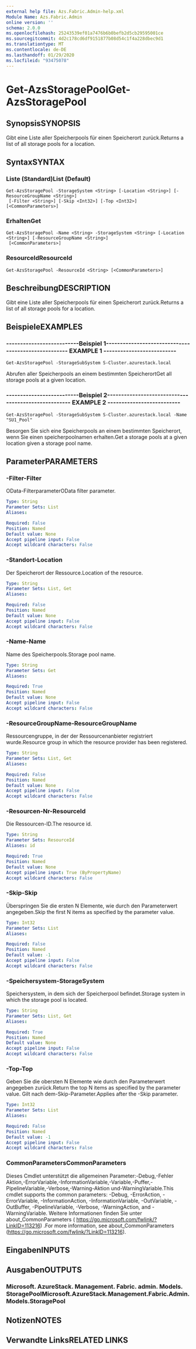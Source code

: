 ```yaml
---
external help file: Azs.Fabric.Admin-help.xml
Module Name: Azs.Fabric.Admin
online version: ''
schema: 2.0.0
ms.openlocfilehash: 25243539ef01a7476b6b0befb2d5cb29595001ce
ms.sourcegitcommit: 4d2c178cd6df9151877b08d54c1f4a228dbec9d1
ms.translationtype: MT
ms.contentlocale: de-DE
ms.lasthandoff: 01/29/2020
ms.locfileid: "93475078"
---
```

# <span data-ttu-id="01fbd-101">Get-AzsStoragePool</span><span class="sxs-lookup"><span data-stu-id="01fbd-101">Get-AzsStoragePool</span></span>

## <span data-ttu-id="01fbd-102">Synopsis</span><span class="sxs-lookup"><span data-stu-id="01fbd-102">SYNOPSIS</span></span>
<span data-ttu-id="01fbd-103">Gibt eine Liste aller Speicherpools für einen Speicherort zurück.</span><span class="sxs-lookup"><span data-stu-id="01fbd-103">Returns a list of all storage pools for a location.</span></span>

## <span data-ttu-id="01fbd-104">Syntax</span><span class="sxs-lookup"><span data-stu-id="01fbd-104">SYNTAX</span></span>

### <span data-ttu-id="01fbd-105">Liste (Standard)</span><span class="sxs-lookup"><span data-stu-id="01fbd-105">List (Default)</span></span>
```
Get-AzsStoragePool -StorageSystem <String> [-Location <String>] [-ResourceGroupName <String>]
 [-Filter <String>] [-Skip <Int32>] [-Top <Int32>] [<CommonParameters>]
```

### <span data-ttu-id="01fbd-106">Erhalten</span><span class="sxs-lookup"><span data-stu-id="01fbd-106">Get</span></span>
```
Get-AzsStoragePool -Name <String> -StorageSystem <String> [-Location <String>] [-ResourceGroupName <String>]
 [<CommonParameters>]
```

### <span data-ttu-id="01fbd-107">ResourceId</span><span class="sxs-lookup"><span data-stu-id="01fbd-107">ResourceId</span></span>
```
Get-AzsStoragePool -ResourceId <String> [<CommonParameters>]
```

## <span data-ttu-id="01fbd-108">Beschreibung</span><span class="sxs-lookup"><span data-stu-id="01fbd-108">DESCRIPTION</span></span>
<span data-ttu-id="01fbd-109">Gibt eine Liste aller Speicherpools für einen Speicherort zurück.</span><span class="sxs-lookup"><span data-stu-id="01fbd-109">Returns a list of all storage pools for a location.</span></span>

## <span data-ttu-id="01fbd-110">Beispiele</span><span class="sxs-lookup"><span data-stu-id="01fbd-110">EXAMPLES</span></span>

### <span data-ttu-id="01fbd-111">--------------------------Beispiel 1--------------------------</span><span class="sxs-lookup"><span data-stu-id="01fbd-111">-------------------------- EXAMPLE 1 --------------------------</span></span>
```
Get-AzsStoragePool -StorageSubSystem S-Cluster.azurestack.local
```

<span data-ttu-id="01fbd-112">Abrufen aller Speicherpools an einem bestimmten Speicherort</span><span class="sxs-lookup"><span data-stu-id="01fbd-112">Get all storage pools at a given location.</span></span>

### <span data-ttu-id="01fbd-113">--------------------------Beispiel 2--------------------------</span><span class="sxs-lookup"><span data-stu-id="01fbd-113">-------------------------- EXAMPLE 2 --------------------------</span></span>
```
Get-AzsStoragePool -StorageSubSystem S-Cluster.azurestack.local -Name "SU1_Pool"
```

<span data-ttu-id="01fbd-114">Besorgen Sie sich eine Speicherpools an einem bestimmten Speicherort, wenn Sie einen speicherpoolnamen erhalten.</span><span class="sxs-lookup"><span data-stu-id="01fbd-114">Get a storage pools at a given location given a storage pool name.</span></span>

## <span data-ttu-id="01fbd-115">Parameter</span><span class="sxs-lookup"><span data-stu-id="01fbd-115">PARAMETERS</span></span>

### <span data-ttu-id="01fbd-116">-Filter</span><span class="sxs-lookup"><span data-stu-id="01fbd-116">-Filter</span></span>
<span data-ttu-id="01fbd-117">OData-Filterparameter</span><span class="sxs-lookup"><span data-stu-id="01fbd-117">OData filter parameter.</span></span>

```yaml
Type: String
Parameter Sets: List
Aliases: 

Required: False
Position: Named
Default value: None
Accept pipeline input: False
Accept wildcard characters: False
```

### <span data-ttu-id="01fbd-118">-Standort</span><span class="sxs-lookup"><span data-stu-id="01fbd-118">-Location</span></span>
<span data-ttu-id="01fbd-119">Der Speicherort der Ressource.</span><span class="sxs-lookup"><span data-stu-id="01fbd-119">Location of the resource.</span></span>

```yaml
Type: String
Parameter Sets: List, Get
Aliases: 

Required: False
Position: Named
Default value: None
Accept pipeline input: False
Accept wildcard characters: False
```

### <span data-ttu-id="01fbd-120">-Name</span><span class="sxs-lookup"><span data-stu-id="01fbd-120">-Name</span></span>
<span data-ttu-id="01fbd-121">Name des Speicherpools.</span><span class="sxs-lookup"><span data-stu-id="01fbd-121">Storage pool name.</span></span>

```yaml
Type: String
Parameter Sets: Get
Aliases: 

Required: True
Position: Named
Default value: None
Accept pipeline input: False
Accept wildcard characters: False
```

### <span data-ttu-id="01fbd-122">-ResourceGroupName</span><span class="sxs-lookup"><span data-stu-id="01fbd-122">-ResourceGroupName</span></span>
<span data-ttu-id="01fbd-123">Ressourcengruppe, in der der Ressourcenanbieter registriert wurde.</span><span class="sxs-lookup"><span data-stu-id="01fbd-123">Resource group in which the resource provider has been registered.</span></span>

```yaml
Type: String
Parameter Sets: List, Get
Aliases: 

Required: False
Position: Named
Default value: None
Accept pipeline input: False
Accept wildcard characters: False
```

### <span data-ttu-id="01fbd-124">-Resourcen-Nr</span><span class="sxs-lookup"><span data-stu-id="01fbd-124">-ResourceId</span></span>
<span data-ttu-id="01fbd-125">Die Ressourcen-ID.</span><span class="sxs-lookup"><span data-stu-id="01fbd-125">The resource id.</span></span>

```yaml
Type: String
Parameter Sets: ResourceId
Aliases: id

Required: True
Position: Named
Default value: None
Accept pipeline input: True (ByPropertyName)
Accept wildcard characters: False
```

### <span data-ttu-id="01fbd-126">-Skip</span><span class="sxs-lookup"><span data-stu-id="01fbd-126">-Skip</span></span>
<span data-ttu-id="01fbd-127">Überspringen Sie die ersten N Elemente, wie durch den Parameterwert angegeben.</span><span class="sxs-lookup"><span data-stu-id="01fbd-127">Skip the first N items as specified by the parameter value.</span></span>

```yaml
Type: Int32
Parameter Sets: List
Aliases: 

Required: False
Position: Named
Default value: -1
Accept pipeline input: False
Accept wildcard characters: False
```

### <span data-ttu-id="01fbd-128">-Speichersystem</span><span class="sxs-lookup"><span data-stu-id="01fbd-128">-StorageSystem</span></span>
<span data-ttu-id="01fbd-129">Speichersystem, in dem sich der Speicherpool befindet.</span><span class="sxs-lookup"><span data-stu-id="01fbd-129">Storage system in which the storage pool is located.</span></span>

```yaml
Type: String
Parameter Sets: List, Get
Aliases: 

Required: True
Position: Named
Default value: None
Accept pipeline input: False
Accept wildcard characters: False
```

### <span data-ttu-id="01fbd-130">-Top</span><span class="sxs-lookup"><span data-stu-id="01fbd-130">-Top</span></span>
<span data-ttu-id="01fbd-131">Geben Sie die obersten N Elemente wie durch den Parameterwert angegeben zurück.</span><span class="sxs-lookup"><span data-stu-id="01fbd-131">Return the top N items as specified by the parameter value.</span></span>
<span data-ttu-id="01fbd-132">Gilt nach dem-Skip-Parameter.</span><span class="sxs-lookup"><span data-stu-id="01fbd-132">Applies after the -Skip parameter.</span></span>

```yaml
Type: Int32
Parameter Sets: List
Aliases: 

Required: False
Position: Named
Default value: -1
Accept pipeline input: False
Accept wildcard characters: False
```

### <span data-ttu-id="01fbd-133">CommonParameters</span><span class="sxs-lookup"><span data-stu-id="01fbd-133">CommonParameters</span></span>
<span data-ttu-id="01fbd-134">Dieses Cmdlet unterstützt die allgemeinen Parameter:-Debug,-Fehler Aktion,-ErrorVariable,-InformationVariable,-Variable,-Puffer,-PipelineVariable,-Verbose,-Warning-Aktion und-WarningVariable.</span><span class="sxs-lookup"><span data-stu-id="01fbd-134">This cmdlet supports the common parameters: -Debug, -ErrorAction, -ErrorVariable, -InformationAction, -InformationVariable, -OutVariable, -OutBuffer, -PipelineVariable, -Verbose, -WarningAction, and -WarningVariable.</span></span> <span data-ttu-id="01fbd-135">Weitere Informationen finden Sie unter about_CommonParameters ( https://go.microsoft.com/fwlink/?LinkID=113216) .</span><span class="sxs-lookup"><span data-stu-id="01fbd-135">For more information, see about_CommonParameters (https://go.microsoft.com/fwlink/?LinkID=113216).</span></span>

## <span data-ttu-id="01fbd-136">Eingaben</span><span class="sxs-lookup"><span data-stu-id="01fbd-136">INPUTS</span></span>

## <span data-ttu-id="01fbd-137">Ausgaben</span><span class="sxs-lookup"><span data-stu-id="01fbd-137">OUTPUTS</span></span>

### <span data-ttu-id="01fbd-138">Microsoft. AzureStack. Management. Fabric. admin. Models. StoragePool</span><span class="sxs-lookup"><span data-stu-id="01fbd-138">Microsoft.AzureStack.Management.Fabric.Admin.Models.StoragePool</span></span>

## <span data-ttu-id="01fbd-139">Notizen</span><span class="sxs-lookup"><span data-stu-id="01fbd-139">NOTES</span></span>

## <span data-ttu-id="01fbd-140">Verwandte Links</span><span class="sxs-lookup"><span data-stu-id="01fbd-140">RELATED LINKS</span></span>

